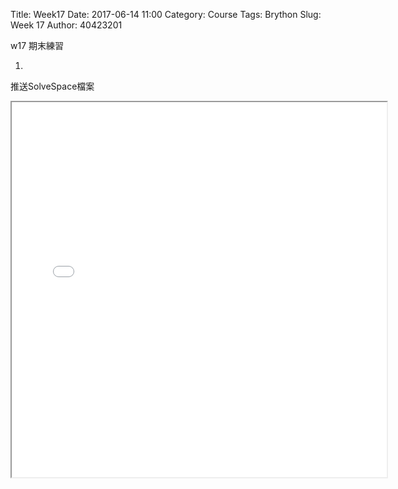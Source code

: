 Title: Week17
Date: 2017-06-14 11:00
Category: Course
Tags: Brython
Slug: Week 17
Author: 40423201


w17 期末練習

<!-- PELICAN_END_SUMMARY -->

 1.
 推送SolveSpace檔案
 
 <iframe src="../data/W17/40423201.html" width="600" height="600"><iframe>
